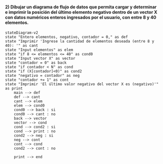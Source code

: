#### 2) Dibujar un diagrama de flujo de datos que permita cargar y determinar e imprimir la posición del último elemento negativo dentro de un vector X con datos numéricos enteros ingresados por el usuario, con entre 8 y 40 elementos.
```mermaid
stateDiagram-v2
state "Entero elementos, negativo, contador = 0," as def
state "Imprimir 'Ingrese la cantidad de elementos deseada (entre 8 y 40): '" as cant
state "Input elementos" as elem
state "if 8 <= elementos <= 40" as cond0
state "Input vector X" as vector
state "contador = 0" as back
state "if contador < N" as cond
state "if (X[contador]<0)" as cond2
state "negativo = contador" as neg
state "contador += 1" as cont
state "Imprimir 'El último valor negativo del vector X es (negativo)'" as print
    main --> def
    def --> cant
    cant --> elem
    elem --> cond0
    cond0 --> back : si
    cond0 --> cant : no
    back --> vector
    vector --> cond
    cond --> cond2 : si
    cond --> print : no
    cond2 --> neg : si
    neg --> cont
    cont --> cond
    cond2 --> cont : no
    
    print --> end
```

